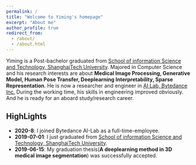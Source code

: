 ```yaml
---
permalink: /
title: "Welcome to Yiming's homepage"
excerpt: "About me"
author_profile: true
redirect_from: 
  - /about/
  - /about.html
---
```


Yiming is a Post-bachelor graduated from [School of information Science and Technology, ShanghaiTech University](http://sist.shanghaitech.edu.cn/). 
Majored in Computer Science and his research interests are about **Medical Image Processing, Generative Model, Human Pose Transfer, 
Deeplearning Interpretability, Sparse Representation**. 
He is now a researcher and engineer in [AI Lab, Bytedance Inc.](https://ailab.bytedance.com/) 
During the working time, his skills in engineering improved obviously. 
And he is ready for an aboard study/research career.

## HighLights

- __2020-8__: I joined Bytedance AI-Lab as a full-time-employee.
- __2019-07-01__:	I just graduated from [School of information Science and Technology, ShanghaiTech University](http://sist.shanghaitech.edu.cn/).
- __2019-06-15__:	My graduation thesis(**A deeplearning method in 3D medical image segmentation**) was successfully accepted.
